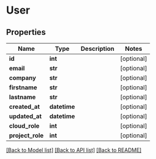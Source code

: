 # User

## Properties
Name | Type | Description | Notes
------------ | ------------- | ------------- | -------------
**id** | **int** |  | [optional] 
**email** | **str** |  | [optional] 
**company** | **str** |  | [optional] 
**firstname** | **str** |  | [optional] 
**lastname** | **str** |  | [optional] 
**created_at** | **datetime** |  | [optional] 
**updated_at** | **datetime** |  | [optional] 
**cloud_role** | **int** |  | [optional] 
**project_role** | **int** |  | [optional] 

[[Back to Model list]](../README.md#documentation-for-models) [[Back to API list]](../README.md#documentation-for-api-endpoints) [[Back to README]](../README.md)


